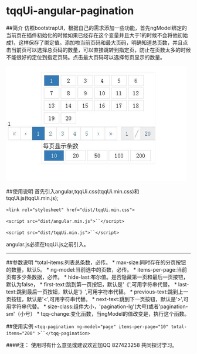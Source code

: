 # tqqUi-angular-pagination
##简介
仿照bootstrapUI，根据自己的需求添加一些功能，首先ngModel绑定的当前页在插件初始化的时候如果已经存在这个变量并且大于1的时候不会将他初始成1，这样保存了绑定值。添加啦当前页码和最大页码，明确知道总页数，并且点击当前页可以选择总页码的数量，可以直接跳转到指定页，防止在页数太多的时候不能很好的定位到指定页码。点击最大页码可以选择每页显示的数量。

![alt text](/001.jpg "Title")

##使用说明
  首先引入angular,tqqUi.css(tqqUi.min.css)和tqqUi.js(tqqUi.min.js);
  
`<link rel="stylesheet" href="dist/tqqUi.min.css">`

`<script src="dist/angular.min.js">``</script>`

`<script src="dist/tqqUi.min.js">``</script>`

angular.js必须在tqqUi.js之前引入。

***
##参数说明
     *total-items:列表总条数，必传。
     * max-size:同时存在的分页按钮的数量，默认5。
     * ng-model:当前选中的页数，必传。
     * items-per-page:当前页有多少条数据，必传。
     * hide-last:布尔值。是否隐藏第一页和最后一页按钮，默认为false，
     * first-text:跳到第一页按钮，默认是'《',可用字符串代替。
     * last-text:跳到最后一页按钮，默认是'》',可用字符串代替。
     * previous-text:跳到上一页按钮，默认是'<',可用字符串代替。
     * next-text:跳到下一页按钮，默认是'>',可用字符串代替。
     * size-class:组件大小，'pagination-lg'(大号)或者'pagination-sm'（小号）
     * tqq-change:变化函数，当ngModel的值改变是，执行这个函数。
  
##使用实例
`<tqq-pagination ng-model="page" items-per-page="10" total-items="200" >``</tqq-pagination>`


####注：
使用时有什么意见或建议欢迎加QQ  827423258  共同探讨学习。

